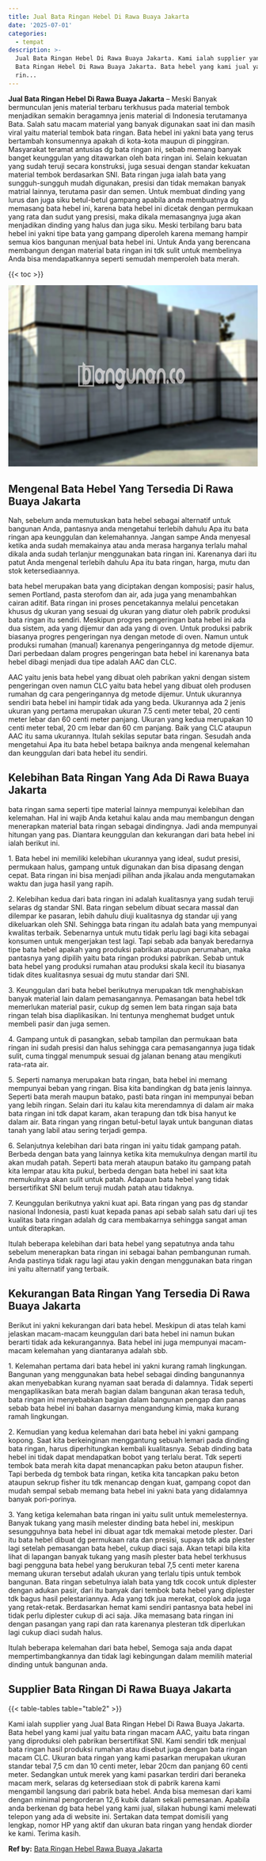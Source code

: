 ```yaml
---
title: Jual Bata Ringan Hebel Di Rawa Buaya Jakarta
date: '2025-07-01'
categories:
  - tempat
description: >-
  Jual Bata Ringan Hebel Di Rawa Buaya Jakarta. Kami ialah supplier yang Jual
  Bata Ringan Hebel Di Rawa Buaya Jakarta. Bata hebel yang kami jual yaitu bata
  rin...
---
```


**Jual Bata Ringan Hebel Di Rawa Buaya Jakarta** – Meski Banyak bermunculan jenis material terbaru terkhusus pada material tembok menjadikan semakin beragamnya jenis material di Indonesia terutamanya Bata. Salah satu macam material yang banyak digunakan saat ini dan masih viral yaitu material tembok bata ringan. Bata hebel ini yakni bata yang terus bertambah konsumennya apakah di kota-kota maupun di pinggiran. Masyarakat teramat antusias dg bata ringan ini, sebab memang banyak banget keunggulan yang ditawarkan oleh bata ringan ini. Selain kekuatan yang sudah teruji secara konstruksi, juga sesuai dengan standar kekuatan material tembok berdasarkan SNI. Bata ringan juga ialah bata yang sungguh-sungguh mudah digunakan, presisi dan tidak memakan banyak matrial lainnya, terutama pasir dan semen. Untuk membuat dinding yang lurus dan juga siku betul-betul gampang apabila anda membuatnya dg memasang bata hebel ini, karena bata hebel ini dicetak dengan permukaan yang rata dan sudut yang presisi, maka dikala memasangnya juga akan menjadikan dinding yang halus dan juga siku. Meski terbilang baru bata hebel ini yakni tipe bata yang gampang diperoleh karena memang hampir semua kios bangunan menjual bata hebel ini. Untuk Anda yang berencana membangun dengan material bata ringan ini tdk sulit untuk membelinya Anda bisa mendapatkannya seperti semudah memperoleh bata merah.

{{< toc >}}

![Jual Bata Ringan Hebel Di Rawa Buaya Jakarta](/images/jual-hebel-murah-37.png)

## Mengenal Bata Hebel Yang Tersedia Di Rawa Buaya Jakarta

Nah, sebelum anda memutuskan bata hebel sebagai alternatif untuk bangunan Anda, pantasnya anda mengetahui terlebih dahulu Apa itu bata ringan apa keunggulan dan kelemahannya. Jangan sampe Anda menyesal ketika anda sudah memakainya atau anda merasa harganya terlalu mahal dikala anda sudah terlanjur menggunakan bata ringan ini. Karenanya dari itu patut Anda mengenal terlebih dahulu Apa itu bata ringan, harga, mutu dan stok ketersediaannya.

bata hebel merupakan bata yang diciptakan dengan komposisi; pasir halus, semen Portland, pasta sterofom dan air, ada juga yang menambahkan cairan aditif. Bata ringan ini proses pencetakannya melalui pencetakan khusus dg ukuran yang sesuai dg ukuran yang diatur oleh pabrik produksi bata ringan itu sendiri. Meskipun progres pengeringan bata hebel ini ada dua sistem, ada yang dijemur dan ada yang di oven. Untuk produksi pabrik biasanya progres pengeringan nya dengan metode di oven. Namun untuk produksi rumahan (manual) karenanya pengeringannya dg metode dijemur. Dari perbedaan dalam progres pengeringan bata hebel ini karenanya bata hebel dibagi menjadi dua tipe adalah AAC dan CLC.

AAC yaitu jenis bata hebel yang dibuat oleh pabrikan yakni dengan sistem pengeringan oven namun CLC yaitu bata hebel yang dibuat oleh produsen rumahan dg cara pengeringannya dg metode dijemur. Untuk ukurannya sendiri bata hebel ini hampir tidak ada yang beda. Ukurannya ada 2 jenis ukuran yang pertama merupakan ukuran 7.5 centi meter tebal, 20 centi meter lebar dan 60 centi meter panjang. Ukuran yang kedua merupakan 10 centi meter tebal, 20 cm lebar dan 60 cm panjang. Baik yang CLC ataupun AAC itu sama ukurannya. Itulah sekilas seputar bata ringan. Sesudah anda mengetahui Apa itu bata hebel betapa baiknya anda mengenal kelemahan dan keunggulan dari bata hebel itu sendiri.

## Kelebihan Bata Ringan Yang Ada Di Rawa Buaya Jakarta

bata ringan sama seperti tipe material lainnya mempunyai kelebihan dan kelemahan. Hal ini wajib Anda ketahui kalau anda mau membangun dengan menerapkan material bata ringan sebagai dindingnya. Jadi anda mempunyai hitungan yang pas. Diantara keunggulan dan kekurangan dari bata hebel ini ialah berikut ini.

1\. Bata hebel ini memiliki kelebihan ukurannya yang ideal, sudut presisi, permukaan halus, gampang untuk digunakan dan bisa dipasang dengan cepat. Bata ringan ini bisa menjadi pilihan anda jikalau anda mengutamakan waktu dan juga hasil yang rapih.

2\. Kelebihan kedua dari bata ringan ini adalah kualitasnya yang sudah teruji selaras dg standar SNI. Bata ringan sebelum dibuat secara massal dan dilempar ke pasaran, lebih dahulu diuji kualitasnya dg standar uji yang dikeluarkan oleh SNI. Sehingga bata ringan itu adalah bata yang mempunyai kwalitas terbaik. Sebenarnya untuk mutu tidak perlu lagi bagi kita sebagai konsumen untuk mengerjakan test lagi. Tapi sebab ada banyak beredarnya tipe bata hebel apakah yang produksi pabrikan ataupun perumahan, maka pantasnya yang dipilih yaitu bata ringan produksi pabrikan. Sebab untuk bata hebel yang produksi rumahan atau produksi skala kecil itu biasanya tidak dites kualitasnya sesuai dg mutu standar dari SNI.

3\. Keunggulan dari bata hebel berikutnya merupakan tdk menghabiskan banyak material lain dalam pemasangannya. Pemasangan bata hebel tdk memerlukan material pasir, cukup dg semen lem bata ringan saja bata ringan telah bisa diaplikasikan. Ini tentunya menghemat budget untuk membeli pasir dan juga semen.

4\. Gampang untuk di pasangkan, sebab tampilan dan permukaan bata ringan ini sudah presisi dan halus sehingga cara pemasangannya juga tidak sulit, cuma tinggal menumpuk sesuai dg jalanan benang atau mengikuti rata-rata air.

5\. Seperti namanya merupakan bata ringan, bata hebel ini memang mempunyai beban yang ringan. Bisa kita bandingkan dg bata jenis lainnya. Seperti bata merah maupun batako, pasti bata ringan ini mempunyai beban yang lebih ringan. Selain dari itu kalau kita merendamnya di dalam air maka bata ringan ini tdk dapat karam, akan terapung dan tdk bisa hanyut ke dalam air. Bata ringan yang ringan betul-betul layak untuk bangunan diatas tanah yang labil atau sering terjadi gempa.

6\. Selanjutnya kelebihan dari bata ringan ini yaitu tidak gampang patah. Berbeda dengan bata yang lainnya ketika kita memukulnya dengan martil itu akan mudah patah. Seperti bata merah ataupun batako itu gampang patah kita lempar atau kita pukul, berbeda dengan bata hebel ini saat kita memukulnya akan sulit untuk patah. Adapaun bata hebel yang tidak bersertifikat SNI belum teruji mudah patah atau tidaknya.

7\. Keunggulan berikutnya yakni kuat api. Bata ringan yang pas dg standar nasional Indonesia, pasti kuat kepada panas api sebab salah satu dari uji tes kualitas bata ringan adalah dg cara membakarnya sehingga sangat aman untuk diterapkan.

Itulah beberapa kelebihan dari bata hebel yang sepatutnya anda tahu sebelum menerapkan bata ringan ini sebagai bahan pembangunan rumah. Anda pastinya tidak ragu lagi atau yakin dengan menggunakan bata ringan ini yaitu alternatif yang terbaik.

## Kekurangan Bata Ringan Yang Tersedia Di Rawa Buaya Jakarta

Berikut ini yakni kekurangan dari bata hebel. Meskipun di atas telah kami jelaskan macam-macam keunggulan dari bata hebel ini namun bukan berarti tidak ada kekurangannya. Bata hebel ini juga mempunyai macam-macam kelemahan yang diantaranya adalah sbb.

1\. Kelemahan pertama dari bata hebel ini yakni kurang ramah lingkungan. Bangunan yang menggunakan bata hebel sebagai dinding bangunannya akan menyebabkan kurang nyaman saat berada di dalamnya. Tidak seperti mengaplikasikan bata merah bagian dalam bangunan akan terasa teduh, bata ringan ini menyebabkan bagian dalam bangunan pengap dan panas sebab bata hebel ini bahan dasarnya mengandung kimia, maka kurang ramah lingkungan.

2\. Kemudian yang kedua kelemahan dari bata hebel ini yakni gampang kopong. Saat kita berkeinginan menggantung sebuah lemari pada dinding bata ringan, harus diperhitungkan kembali kualitasnya. Sebab dinding bata hebel ini tidak dapat mendapatkan bobot yang terlalu berat. Tdk seperti tembok bata merah kita dapat menancapkan paku beton ataupun fisher. Tapi berbeda dg tembok bata ringan, ketika kita tancapkan paku beton ataupun sekrup fisher itu tdk menancap dengan kuat, gampang copot dan mudah sempal sebab memang bata hebel ini yakni bata yang didalamnya banyak pori-porinya.

3\. Yang ketiga kelemahan bata ringan ini yaitu sulit untuk memelesternya. Banyak tukang yang masih melester dinding bata hebel ini, meskipun sesungguhnya bata hebel ini dibuat agar tdk memakai metode plester. Dari itu bata hebel dibuat dg permukaan rata dan presisi, supaya tdk ada plester lagi setelah pemasangan bata hebel, cukup diaci saja. Akan tetapi bila kita lihat di lapangan banyak tukang yang masih plester bata hebel terkhusus bagi pengguna bata hebel yang berukuran tebal 7,5 centi meter karena memang ukuran tersebut adalah ukuran yang terlalu tipis untuk tembok bangunan. Bata ringan sebetulnya ialah bata yang tdk cocok untuk diplester dengan adukan pasir, dari itu banyak dari tembok bata hebel yang diplester tdk bagus hasil pelestariannya. Ada yang tdk jua merekat, coplok ada juga yang retak-retak. Berdasarkan hemat kami sendiri pantasnya bata hebel ini tidak perlu diplester cukup di aci saja. Jika memasang bata ringan ini dengan pasangan yang rapi dan rata karenanya plesteran tdk diperlukan lagi cukup diaci sudah halus.

Itulah beberapa kelemahan dari bata hebel, Semoga saja anda dapat mempertimbangkannya dan tidak lagi kebingungan dalam memilih material dinding untuk bangunan anda.

## Supplier Bata Ringan Di Rawa Buaya Jakarta

{{< table-tables table="table2" >}}

Kami ialah supplier yang Jual Bata Ringan Hebel Di Rawa Buaya Jakarta. Bata hebel yang kami jual yaitu bata ringan macam AAC, yaitu bata ringan yang diproduksi oleh pabrikan bersertifikat SNI. Kami sendiri tdk menjual bata ringan hasil produksi rumahan atau disebut juga dengan bata ringan macam CLC. Ukuran bata ringan yang kami pasarkan merupakan ukuran standar tebal 7,5 cm dan 10 centi meter, lebar 20cm dan panjang 60 centi meter. Sedangkan untuk merek yang kami pasarkan terdiri dari beraneka macam merk, selaras dg ketersediaan stok di pabrik karena kami mengambil langsung dari pabrik bata hebel. Anda bisa memesan dari kami dengan minimal pengorderan 12,6 kubik dalam sekali pemesanan. Apabila anda berkenan dg bata hebel yang kami jual, silakan hubungi kami melewati telepon yang ada di website ini. Sertakan data tempat domisili yang lengkap, nomor HP yang aktif dan ukuran bata ringan yang hendak diorder ke kami. Terima kasih.

**Ref by:** [Bata Ringan Hebel Rawa Buaya Jakarta](https://id.wikipedia.org/wiki/Bata)
